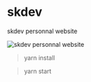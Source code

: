 # skdev
skdev personnal website

![skdev personnal website](https://repository-images.githubusercontent.com/440027697/f8c1835e-c911-497d-92ab-d47563b2f4eb)


> yarn install

> yarn start
